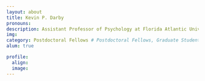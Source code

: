 ```yaml
---
layout: about
title: Kevin P. Darby
pronouns:
description: Assistant Professor of Psychology at Florida Atlantic University & PI of the Lifespan Cognition Lab
img:
category: Postdoctoral Fellows # Postdoctoral Fellows, Graduate Students, Postbac Research Assistants, Undergraduate Research Assistants
alum: true

profile:
  align:
  image:
---
```

